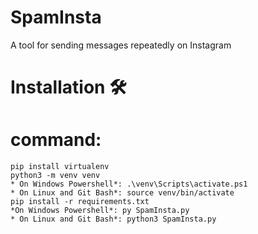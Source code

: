 #                         SpamInsta

A tool for sending messages repeatedly on Instagram

# Installation 🛠️
# command:
    pip install virtualenv
    python3 -m venv venv
    * On Windows Powershell*: .\venv\Scripts\activate.ps1
    * On Linux and Git Bash*: source venv/bin/activate
    pip install -r requirements.txt
    *On Windows Powershell*: py SpamInsta.py
    * On Linux and Git Bash*: python3 SpamInsta.py

